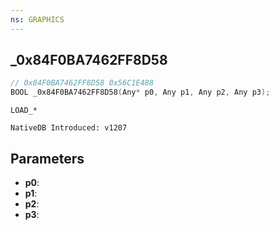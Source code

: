 ```yaml
---
ns: GRAPHICS
---
```

## _0x84F0BA7462FF8D58

```c
// 0x84F0BA7462FF8D58 0x56C1E488
BOOL _0x84F0BA7462FF8D58(Any* p0, Any p1, Any p2, Any p3);
```

```
LOAD_*

NativeDB Introduced: v1207
```

## Parameters
* **p0**:
* **p1**:
* **p2**:
* **p3**:
